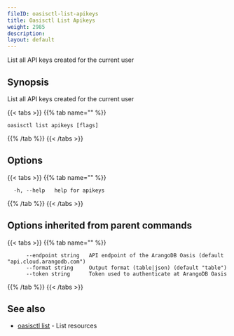 ```yaml
---
fileID: oasisctl-list-apikeys
title: Oasisctl List Apikeys
weight: 2985
description: 
layout: default
---
```

List all API keys created for the current user

## Synopsis

List all API keys created for the current user

{{< tabs >}}
{{% tab name="" %}}
```
oasisctl list apikeys [flags]
```
{{% /tab %}}
{{< /tabs >}}

## Options

{{< tabs >}}
{{% tab name="" %}}
```
  -h, --help   help for apikeys
```
{{% /tab %}}
{{< /tabs >}}

## Options inherited from parent commands

{{< tabs >}}
{{% tab name="" %}}
```
      --endpoint string   API endpoint of the ArangoDB Oasis (default "api.cloud.arangodb.com")
      --format string     Output format (table|json) (default "table")
      --token string      Token used to authenticate at ArangoDB Oasis
```
{{% /tab %}}
{{< /tabs >}}

## See also

* [oasisctl list]()	 - List resources

